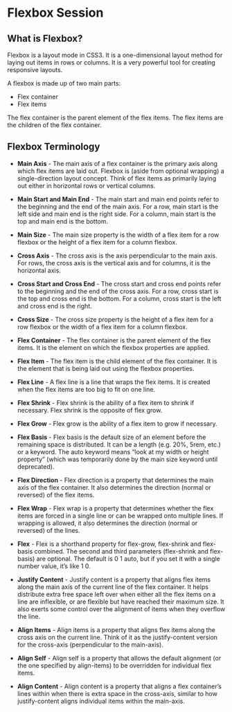# Flexbox Session
## What is Flexbox?

Flexbox is a layout mode in CSS3. It is a one-dimensional layout method for laying out items in rows or columns. It is a very powerful tool for creating responsive layouts.

A flexbox is made up of two main parts:
- Flex container
- Flex items

The flex container is the parent element of the flex items. The flex items are the children of the flex container.

## Flexbox Terminology

- **Main Axis** - The main axis of a flex container is the primary axis along which flex items are laid out. Flexbox is (aside from optional wrapping) a single-direction layout concept. Think of flex items as primarily laying out either in horizontal rows or vertical columns.

- **Main Start and Main End** - The main start and main end points refer to the beginning and the end of the main axis. For a row, main start is the left side and main end is the right side. For a column, main start is the top and main end is the bottom.

- **Main Size** - The main size property is the width of a flex item for a row flexbox or the height of a flex item for a column flexbox.


- **Cross Axis** - The cross axis is the axis perpendicular to the main axis. For rows, the cross axis is the vertical axis and for columns, it is the horizontal axis.

- **Cross Start and Cross End** - The cross start and cross end points refer to the beginning and the end of the cross axis. For a row, cross start is the top and cross end is the bottom. For a column, cross start is the left and cross end is the right.

- **Cross Size** - The cross size property is the height of a flex item for a row flexbox or the width of a flex item for a column flexbox.

- **Flex Container** - The flex container is the parent element of the flex items. It is the element on which the flexbox properties are applied.

- **Flex Item** - The flex item is the child element of the flex container. It is the element that is being laid out using the flexbox properties.

- **Flex Line** - A flex line is a line that wraps the flex items. It is created when the flex items are too big to fit on one line.

- **Flex Shrink** - Flex shrink is the ability of a flex item to shrink if necessary. Flex shrink is the opposite of flex grow.

- **Flex Grow** - Flex grow is the ability of a flex item to grow if necessary.

- **Flex Basis** - Flex basis is the default size of an element before the remaining space is distributed. It can be a length (e.g. 20%, 5rem, etc.) or a keyword. The auto keyword means “look at my width or height property” (which was temporarily done by the main size keyword until deprecated).

- **Flex Direction** - Flex direction is a property that determines the main axis of the flex container. It also determines the direction (normal or reversed) of the flex items.

- **Flex Wrap** - Flex wrap is a property that determines whether the flex items are forced in a single line or can be wrapped onto multiple lines. If wrapping is allowed, it also determines the direction (normal or reversed) of the lines.

- **Flex** - Flex is a shorthand property for flex-grow, flex-shrink and flex-basis combined. The second and third parameters (flex-shrink and flex-basis) are optional. The default is 0 1 auto, but if you set it with a single number value, it’s like 1 0.

- **Justify Content** - Justify content is a property that aligns flex items along the main axis of the current line of the flex container. It helps distribute extra free space left over when either all the flex items on a line are inflexible, or are flexible but have reached their maximum size. It also exerts some control over the alignment of items when they overflow the line.

- **Align Items** - Align items is a property that aligns flex items along the cross axis on the current line. Think of it as the justify-content version for the cross-axis (perpendicular to the main-axis).

- **Align Self** - Align self is a property that allows the default alignment (or the one specified by align-items) to be overridden for individual flex items.

- **Align Content** - Align content is a property that aligns a flex container’s lines within when there is extra space in the cross-axis, similar to how justify-content aligns individual items within the main-axis.





